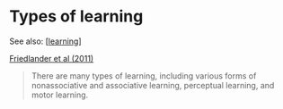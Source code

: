# Types of learning

See also: [[learning]]

[Friedlander et al (2011)](https://journals.lww.com/academicmedicine/Fulltext/2011/04000/What_Can_Medical_Education_Learn_From_the.8.aspx)
> There are many types of learning, including various forms of nonassociative and associative learning, perceptual learning, and motor learning.


[//begin]: # "Autogenerated link references for markdown compatibility"
[learning]: learning "Learning"
[//end]: # "Autogenerated link references"